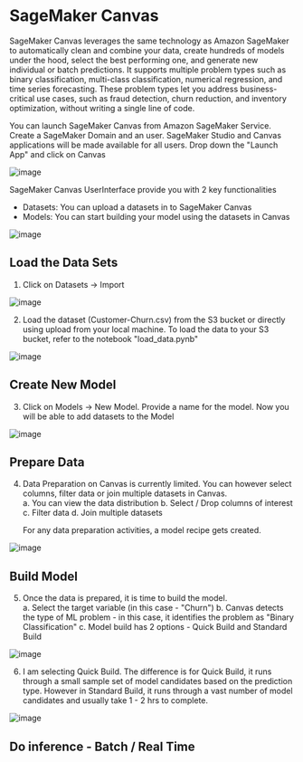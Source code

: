 # SageMaker Canvas

SageMaker Canvas leverages the same technology as Amazon SageMaker to automatically clean and combine your data, create hundreds of models under the hood, select the best performing one, and generate new individual or batch predictions. It supports multiple problem types such as binary classification, multi-class classification, numerical regression, and time series forecasting. These problem types let you address business-critical use cases, such as fraud detection, churn reduction, and inventory optimization, without writing a single line of code.

You can launch SageMaker Canvas from Amazon SageMaker Service.  Create a SageMaker Domain and an user.  SageMaker Studio and Canvas applications will be made available for all users.  Drop down the "Launch App" and click on Canvas

![image](https://user-images.githubusercontent.com/7538839/151232431-8fada292-ecb3-4fb6-829d-71200c221e37.png)

SageMaker Canvas UserInterface provide you with 2 key functionalities
- Datasets:  You can upload a datasets in to SageMaker Canvas
- Models: You can start building your model using the datasets in Canvas

![image](https://user-images.githubusercontent.com/7538839/151233690-e2314bdf-63bd-401a-85db-60c7776121a3.png)

## Load the Data Sets

1.  Click on Datasets -> Import

![image](https://user-images.githubusercontent.com/7538839/151234114-3f21b829-b4ad-4d08-ae85-95416b80d373.png)

2.  Load the dataset (Customer-Churn.csv) from the S3 bucket or directly using upload from your local machine.  To load the data to your S3 bucket, refer to the notebook "load_data.pynb"

![image](https://user-images.githubusercontent.com/7538839/151234607-4df4dc81-3430-4e98-9d44-5b1fa4944db8.png)

## Create New Model

3.  Click on Models -> New Model. Provide a name for the model.  Now you will be able to add datasets to the Model

![image](https://user-images.githubusercontent.com/7538839/151234847-2601d5e5-2041-40d6-b9ce-bc96715669b8.png)

## Prepare Data

4.  Data Preparation on Canvas is currently limited.  You can however select columns, filter data or join multiple datasets in Canvas.  
    a.  You can view the data distribution 
    b.  Select / Drop columns of interest 
    c.  Filter data 
    d.  Join multiple datasets 
    
    For any data preparation activities, a model recipe gets created.  

![image](https://user-images.githubusercontent.com/7538839/151235437-a3619938-ff3d-4fa6-a26f-ea76b5a05f61.png)

## Build Model

5.  Once the data is prepared, it is time to build the model.  
    a.  Select the target variable (in this case - "Churn")
    b.  Canvas detects the type of ML problem - in this case, it identifies the problem as "Binary Classification"
    c.  Model build has 2 options - Quick Build and Standard Build
    
![image](https://user-images.githubusercontent.com/7538839/151236116-9bf4f730-43d7-4701-8220-2b958955c979.png)
 
 6.  I am selecting Quick Build.  The difference is for Quick Build, it runs through a small sample set of model candidates based on the prediction type.  However in Standard Build, it runs through a vast number of model candidates and usually take 1 - 2 hrs to complete.

![image](https://user-images.githubusercontent.com/7538839/151236576-12e079a3-eead-4240-9c33-14f388c50595.png)

## Do inference - Batch / Real Time
